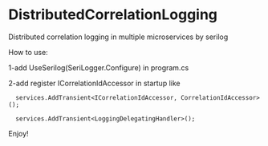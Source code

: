 # DistributedCorrelationLogging
Distributed correlation logging in multiple microservices by serilog


How to use:
   
  1-add  UseSerilog(SeriLogger.Configure) in program.cs
  
  2-add register ICorrelationIdAccessor in startup like 
      
      services.AddTransient<ICorrelationIdAccessor, CorrelationIdAccessor>();
      
      services.AddTransient<LoggingDelegatingHandler>();
      
      
Enjoy!
